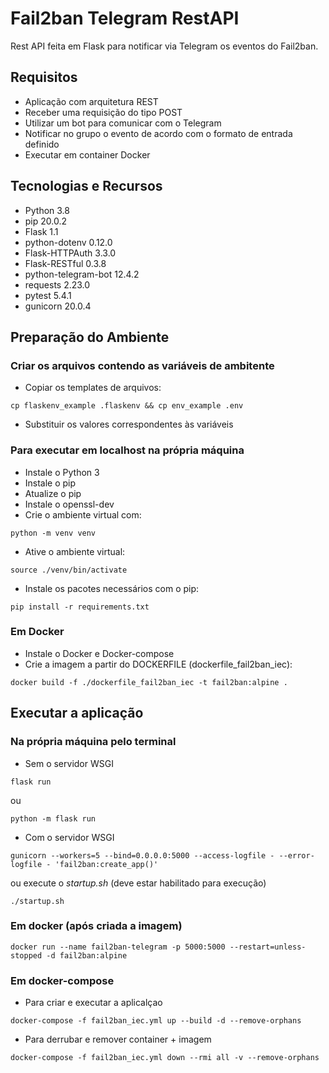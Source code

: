 # Fail2ban Telegram RestAPI

Rest API feita em Flask para notificar via Telegram os eventos do Fail2ban.

## Requisitos
* Aplicação com arquitetura REST
* Receber uma requisição do tipo POST
* Utilizar um bot para comunicar com o Telegram
* Notificar no grupo o evento de acordo com o formato de entrada definido
* Executar em container Docker

## Tecnologias e Recursos
* Python 3.8
* pip 20.0.2
* Flask 1.1
* python-dotenv 0.12.0
* Flask-HTTPAuth 3.3.0
* Flask-RESTful 0.3.8
* python-telegram-bot 12.4.2
* requests 2.23.0
* pytest 5.4.1
* gunicorn 20.0.4

## Preparação do Ambiente
### Criar os arquivos contendo as variáveis de ambitente
* Copiar os templates de arquivos:
```shell script
cp flaskenv_example .flaskenv && cp env_example .env
```
* Substituir os valores correspondentes às variáveis

### Para executar em localhost na própria máquina
* Instale o Python 3
* Instale o pip
* Atualize o pip
* Instale o openssl-dev
* Crie o ambiente virtual com:
```shell script
python -m venv venv
```
* Ative o ambiente virtual:
```shell script
source ./venv/bin/activate
```
* Instale os pacotes necessários com o pip:
```shell script
pip install -r requirements.txt
```

### Em Docker
* Instale o Docker e Docker-compose
* Crie a imagem a partir do DOCKERFILE (dockerfile_fail2ban_iec):
```shell script
docker build -f ./dockerfile_fail2ban_iec -t fail2ban:alpine .
```

## Executar a aplicação
### Na própria máquina pelo terminal
* Sem o servidor WSGI
```shell script
flask run
```
ou
```shell script
python -m flask run
```

* Com o servidor WSGI
```shell script
gunicorn --workers=5 --bind=0.0.0.0:5000 --access-logfile - --error-logfile - 'fail2ban:create_app()'
```
ou execute o *startup.sh* (deve estar habilitado para execução)
```shell script
./startup.sh
```
### Em docker (após criada a imagem)
```shell script
docker run --name fail2ban-telegram -p 5000:5000 --restart=unless-stopped -d fail2ban:alpine
```
### Em docker-compose
* Para criar e executar a aplicalçao
```shell script
docker-compose -f fail2ban_iec.yml up --build -d --remove-orphans
```
* Para derrubar e remover container + imagem
```shell script
docker-compose -f fail2ban_iec.yml down --rmi all -v --remove-orphans
```
